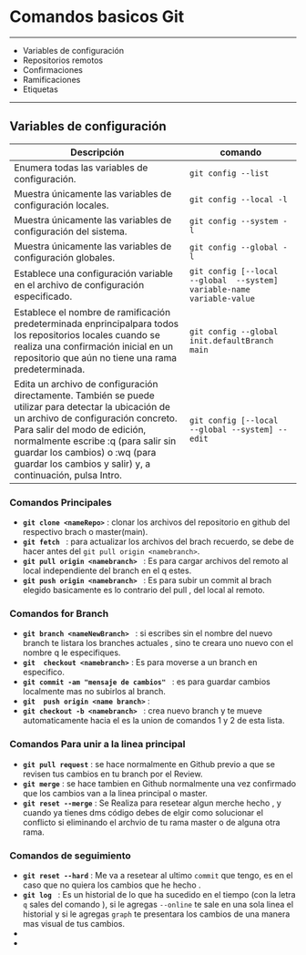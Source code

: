 # Comandos basicos Git
------------
- Variables de configuración
- Repositorios remotos
- Confirmaciones
- Ramificaciones
- Etiquetas
------------
## Variables de configuración
| Descripción  |  comando |
| ------------ | ------------ |
|Enumera todas las variables de configuración.|`git config --list`|
|Muestra únicamente las variables de configuración locales.| `git config --local -l` |
|Muestra únicamente las variables de configuración del sistema.| `git config --system -l`|
|Muestra únicamente las variables de configuración globales.| `git config --global -l` |
|Establece una configuración variable en el archivo de configuración especificado. | ` git config [--local  --global  --system] variable-name variable-value ` |
|Establece el nombre de ramificación predeterminada enprincipalpara todos los repositorios locales cuando se realiza una confirmación inicial en un repositorio que aún no tiene una rama predeterminada. | `git config --global init.defaultBranch main` |
|Edita un archivo de configuración directamente. También se puede utilizar para detectar la ubicación de un archivo de configuración concreto. Para salir del modo de edición, normalmente escribe :q (para salir sin guardar los cambios) o :wq (para guardar los cambios y salir) y, a continuación, pulsa Intro.| `git config [--local  --global --system] --edit`|

### Comandos Principales
- **`git clone <nameRepo>`**  : clonar los archivos del repositorio en github del respectivo brach o master(main).
- **`git fetch `**  :  para actualizar los archivos del brach recuerdo, se debe de hacer antes del `git pull origin <namebranch>`.
- **`git pull origin <namebranch> `**  : Es para cargar archivos del remoto al local independiente del branch en el q estes.
- **`git push origin <namebranch> `**  : Es para subir un commit al brach elegido basicamente es lo contrario del pull , del local al remoto.

### Comandos for Branch 

- **`git branch <nameNewBranch> `**  : si escribes sin el nombre del nuevo branch te listara los branches actuales , sino te creara uno nuevo con el nombre q le especifiques.
- **`git  checkout <namebranch>`**  : Es para moverse a un branch en especifico.
- **`git commit -am "mensaje de cambios" `**  : es para guardar cambios localmente mas no subirlos al branch.
- **`git  push origin <name branch>`**  :
- **`git checkout -b <namebranch> `**  : crea nuevo branch y te mueve automaticamente hacia el es la union de comandos 1 y 2 de esta lista.

### Comandos Para unir a la linea principal

- **`git pull request`**  : se hace normalmente en Github previo a que se revisen tus cambios en tu branch por el Review.
- **`git merge`**  : se hace tambien en Github normalmente una vez confirmado que los cambios van a la linea principal o master.
- **`git reset --merge`**  : Se Realiza para resetear algun merche hecho , y cuando ya tienes dms código debes de elgir como solucionar el conflicto si eliminando el archvio de tu rama master o de alguna otra rama.

### Comandos de seguimiento 

- **`git reset --hard`**  : Me va a resetear al ultimo `commit` que tengo, es en el caso que no quiera los cambios que he hecho .
- **`git log `**  : Es un historial de lo que ha sucedido en el tiempo (con la letra `q` sales del comando ), si le agregas `--online` te sale en una sola linea el historial y si le agregas `graph` te presentara los cambios de una manera mas visual de tus cambios.
- 
- 
